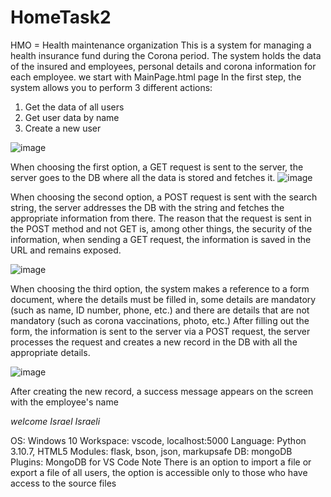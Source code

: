 # HomeTask2
HMO = Health maintenance organization
This is a system for managing a health insurance fund during the Corona period.
The system holds the data of the insured and employees, personal details and corona information for each employee.
we start with MainPage.html page
In the first step, the system allows you to perform 3 different actions:
1. Get the data of all users
2. Get user data by name
3. Create a new user

![image](https://github.com/MYHINDA/HomeTask2/assets/40015918/8e4444b9-c549-45ad-ac7b-2b53a51b9323)

When choosing the first option, a GET request is sent to the server, the server goes to the DB where all the data is stored and fetches it.
![image](https://github.com/MYHINDA/HomeTask2/assets/40015918/2fc6b29f-a79c-4249-9479-df29f4928bef)

When choosing the second option, a POST request is sent with the search string, the server addresses the DB with the string and fetches the appropriate information from there.
The reason that the request is sent in the POST method and not GET is, among other things, the security of the information, when sending a GET request, the information is saved in the URL and remains exposed.

![image](https://github.com/MYHINDA/HomeTask2/assets/40015918/14b197a4-a059-4b11-afcc-8be35750ffdf)

When choosing the third option, the system makes a reference to a form document, where the details must be filled in, some details are mandatory (such as name, ID number, phone, etc.) and there are details that are not mandatory (such as corona vaccinations, photo, etc.)
After filling out the form, the information is sent to the server via a POST request, the server processes the request and creates a new record in the DB with all the appropriate details.

![image](https://github.com/MYHINDA/HomeTask2/assets/40015918/91bd9f9a-f8ec-429a-85ec-b0ee0f3d8abf)

After creating the new record, a success message appears on the screen with the employee's name

*welcome Israel Israeli*
 
OS: Windows 10
Workspace: vscode, localhost:5000
Language: Python 3.10.7, HTML5
Modules: flask, bson, json, markupsafe
DB: mongoDB
Plugins: MongoDB for VS Code
Note
There is an option to import a file or export a file of all users, the option is accessible only to those who have access to the source files



